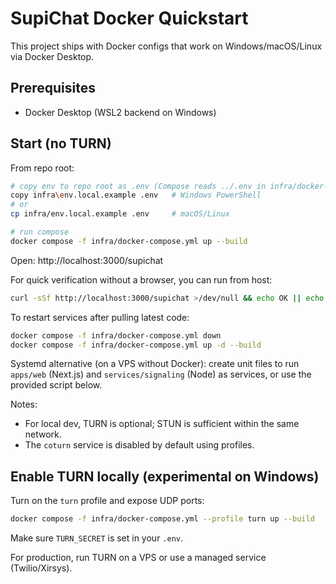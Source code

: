 # SupiChat Docker Quickstart

This project ships with Docker configs that work on Windows/macOS/Linux via Docker Desktop.

## Prerequisites
- Docker Desktop (WSL2 backend on Windows)

## Start (no TURN)
From repo root:

```bash
# copy env to repo root as .env (Compose reads ../.env in infra/docker-compose.yml)
copy infra\env.local.example .env   # Windows PowerShell
# or
cp infra/env.local.example .env     # macOS/Linux

# run compose
docker compose -f infra/docker-compose.yml up --build
```

Open: http://localhost:3000/supichat

For quick verification without a browser, you can run from host:
```bash
curl -sSf http://localhost:3000/supichat >/dev/null && echo OK || echo FAIL
```

To restart services after pulling latest code:
```bash
docker compose -f infra/docker-compose.yml down
docker compose -f infra/docker-compose.yml up -d --build
```

Systemd alternative (on a VPS without Docker): create unit files to run `apps/web` (Next.js) and `services/signaling` (Node) as services, or use the provided script below.

Notes:
- For local dev, TURN is optional; STUN is sufficient within the same network.
- The `coturn` service is disabled by default using profiles.

## Enable TURN locally (experimental on Windows)
Turn on the `turn` profile and expose UDP ports:

```bash
docker compose -f infra/docker-compose.yml --profile turn up --build
```

Make sure `TURN_SECRET` is set in your `.env`.

For production, run TURN on a VPS or use a managed service (Twilio/Xirsys).
